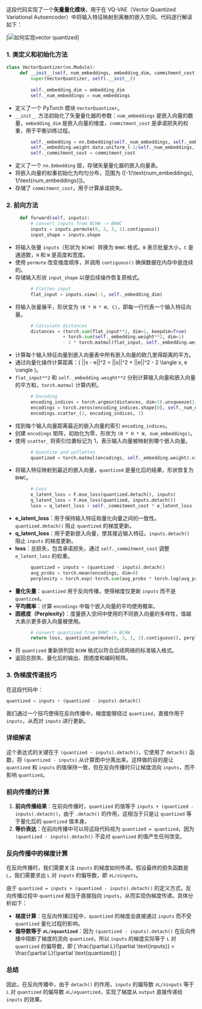 这段代码实现了一个**矢量量化模块**，用于在 VQ-VAE（Vector Quantized Variational Autoencoder）中将输入特征映射到离散的嵌入空间。代码逐行解读如下：

[![如何实现vector quantized](https://mp.weixin.qq.com/s?__biz=MzI1MjQ2OTQ3Ng==&mid=2247642409&idx=2&sn=24cf7d7dd8625f647dcd66e8df46ce4c&chksm=e9efa4a2de982db4b776f2007534b2ae8d31248c9b91436f1301eff18250a45d225466b01393&scene=27)]



### 1. 类定义和初始化方法

```python
class VectorQuantizer(nn.Module):
     def __init__(self, num_embeddings, embedding_dim, commitment_cost):
         super(VectorQuantizer, self).__init__()
         
         self._embedding_dim = embedding_dim
         self._num_embeddings = num_embeddings
```
- 定义了一个 PyTorch 模块 `VectorQuantizer`。
- `__init__` 方法初始化了矢量量化器的参数：`num_embeddings` 是嵌入向量的数量，`embedding_dim` 是嵌入向量的维度，`commitment_cost` 是承诺损失的权重，用于平衡训练过程。

```python
         self._embedding = nn.Embedding(self._num_embeddings, self._embedding_dim)
         self._embedding.weight.data.uniform_(-1/self._num_embeddings, 1/self._num_embeddings)
         self._commitment_cost = commitment_cost
```
- 定义了一个 `nn.Embedding` 层，存储矢量量化器的嵌入向量表。
- 将嵌入向量的权重初始化为均匀分布，范围为 \([-1/\text{num_embeddings}, 1/\text{num_embeddings}]\)。
- 存储了 `commitment_cost`，用于计算承诺损失。

### 2. 前向方法

```python
     def forward(self, inputs):
         # convert inputs from BCHW -> BHWC
         inputs = inputs.permute(0, 2, 3, 1).contiguous()
         input_shape = inputs.shape
```
- 将输入张量 `inputs`（形状为 `BCHW`）转换为 `BHWC` 格式。`B` 表示批量大小，`C` 是通道数，`H` 和 `W` 是高度和宽度。
- 使用 `permute` 改变维度顺序，并调用 `contiguous()` 确保数据在内存中是连续的。
- 存储输入形状 `input_shape` 以便后续操作恢复原格式。

```python
         # Flatten input
         flat_input = inputs.view(-1, self._embedding_dim)
```
- 将输入张量展平，形状变为 `(B * H * W, C)`，即每一行代表一个输入特征向量。

```python
         # Calculate distances
         distances = (torch.sum(flat_input**2, dim=1, keepdim=True)
                     + torch.sum(self._embedding.weight**2, dim=1)
                     - 2 * torch.matmul(flat_input, self._embedding.weight.t()))
```
- 计算每个输入特征向量到嵌入向量表中所有嵌入向量的欧几里得距离的平方。
- 通过向量化操作计算距离：\( ||x - e||^2 = ||x||^2 + ||e||^2 - 2 \langle x, e \rangle \)。
- `flat_input**2` 和 `self._embedding.weight**2` 分别计算输入向量和嵌入向量的平方和，`torch.matmul` 计算内积。

```python
         # Encoding
         encoding_indices = torch.argmin(distances, dim=1).unsqueeze(1)
         encodings = torch.zeros(encoding_indices.shape[0], self._num_embeddings, device=inputs.device)
         encodings.scatter_(1, encoding_indices, 1)
```
- 找到每个输入向量距离最近的嵌入向量的索引 `encoding_indices`。
- 创建 `encodings` 矩阵，初始化为零，形状为 `(B * H * W, num_embeddings)`。
- 使用 `scatter_` 将索引位置标记为 1，表示输入向量被映射到哪个嵌入向量。

```python
         # Quantize and unflatten
         quantized = torch.matmul(encodings, self._embedding.weight).view(input_shape)
```
- 将输入特征映射到最近的嵌入向量，`quantized` 是量化后的结果，形状恢复为 `BHWC`。

```python
         # Loss
         e_latent_loss = F.mse_loss(quantized.detach(), inputs)
         q_latent_loss = F.mse_loss(quantized, inputs.detach())
         loss = q_latent_loss + self._commitment_cost * e_latent_loss
```
- **e_latent_loss**：用于保持输入特征和量化向量之间的一致性。`quantized.detach()` 阻止 `quantized` 的梯度更新。
- **q_latent_loss**：用于更新嵌入向量，使其接近输入特征。`inputs.detach()` 阻止 `inputs` 的梯度更新。
- **loss**：总损失，包含承诺损失，通过 `self._commitment_cost` 调整 `e_latent_loss` 的权重。

```python
         quantized = inputs + (quantized - inputs).detach()
         avg_probs = torch.mean(encodings, dim=0)
         perplexity = torch.exp(-torch.sum(avg_probs * torch.log(avg_probs + 1e-10)))
```
- **量化矢量**：`quantized` 用于反向传播，使得梯度仅更新 `inputs` 而不是 `quantized`。
- **平均概率**：计算 `encodings` 中每个嵌入向量的平均使用概率。
- **困惑度（Perplexity）**：度量嵌入空间中使用的不同嵌入向量的多样性，值越大表示更多嵌入向量被使用。

```python
         # convert quantized from BHWC -> BCHW
         return loss, quantized.permute(0, 3, 1, 2).contiguous(), perplexity, encodings
```
- 将 `quantized` 重新排列回 `BCHW` 格式以符合后续网络的标准输入格式。
- 返回总损失、量化后的输出、困惑度和编码矩阵。



### 3. 伪梯度传递技巧


在这段代码中：

```python
quantized = inputs + (quantized - inputs).detach()
```

我们通过一个技巧使得在反向传播中，梯度能够绕过 `quantized`，直接作用于 `inputs`，从而对 `inputs` 进行更新。

### 详细解读

这个表达式的关键在于 `(quantized - inputs).detach()`，它使用了 `detach()` 函数，将 `(quantized - inputs)` 从计算图中分离出来。这样做的目的是让 `quantized` 和 `inputs` 的值保持一致，但在反向传播时只让梯度流向 `inputs`，而不影响 `quantized`。

### 前向传播的计算

1. **前向传播结果**：在前向传播时，`quantized` 的值等于 `inputs + (quantized - inputs).detach()`，由于 `.detach()` 的作用，这相当于只是让 `quantized` 等于量化后的 `quantized` 值本身。
2. **等价表达**：在前向传播中可以将这段代码视为 `quantized = quantized`，因为 `(quantized - inputs).detach()` 不会对 `quantized` 的值产生任何改变。

### 反向传播中的梯度计算

在反向传播时，我们需要关注 `inputs` 的梯度如何传递。假设最终的损失函数是 `L`，我们需要求出 `L` 对 `inputs` 的偏导数，即 `∂L/∂inputs`。

由于 `quantized = inputs + (quantized - inputs).detach()` 的定义方式，反向传播过程中 `quantized` 相当于直接指向 `inputs`，从而实现伪梯度传递。具体分析如下：

- **梯度计算**：在反向传播过程中，`quantized` 的梯度会直接通过 `inputs` 而不受 `quantized` 量化过程的影响。
- **偏导数等于 `∂L/∂quantized`**：因为 `(quantized - inputs).detach()` 在反向传播中阻断了梯度的流向 `quantized`，所以 `inputs` 的梯度实际等于 `L` 对 `quantized` 的偏导数，即
  \[
  \frac{\partial L}{\partial \text{inputs}} = \frac{\partial L}{\partial \text{quantized}}
  \]

### 总结

因此，在反向传播中，由于 `detach()` 的作用，`inputs` 的偏导数 `∂L/∂inputs` 等于 `L` 对 `quantized` 的偏导数 `∂L/∂quantized`，实现了梯度从 `output` 直接传递给 `inputs` 的效果。